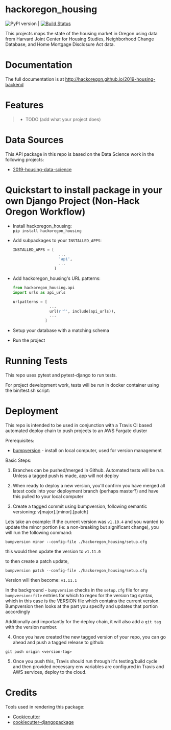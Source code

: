 # hackoregon_housing

![PyPI version](https://badge.fury.io/py/2019-housing-backend.svg) | [![Build Status](https://travis-ci.org/hackoregon/2019-housing-backend.svg?branch=master)](https://travis-ci.org/hackoregon/2019-housing-backend)

This projects maps the state of the housing market in Oregon using data from Harvard Joint Center for Housing Studies, Neighborhood Change Database, and Home Mortgage Disclosure Act data.

# Documentation

The full documentation is at http://hackoregon.github.io/2019-housing-backend


# Features

> -   TODO (add what your project does)

# Data Sources

This API package in this repo is based on the Data Science work in the following projects:

* [2019-housing-data-science](https://github.com/hackoregon/2019-housing-data-science)

# Quickstart to install package in your own Django Project (Non-Hack Oregon Workflow)

* Install hackoregon_housing:  
  `pip install hackoregon_housing`

* Add subpackages to your `INSTALLED_APPS`:

  ```python
  INSTALLED_APPS = [     
                      ...     
                      'api',     
                      ...
                    ]
  ```

* Add hackoregon_housing's URL patterns:

  ```python
  from hackoregon_housing.api
  import urls as api_urls   

  urlpatterns = [     
                  ...     
                  url(r'^', include(api_urls)),     
                  ...
                ]
  ```

* Setup your database with a matching schema

* Run the project

# Running Tests

This repo uses pytest and pytest-django to run tests.

For project development work, tests will be run in docker container
using the bin/test.sh script:

# Deployment

This repo is intended to be used in conjunction with a Travis CI based automated deploy chain to push projects to an AWS Fargate cluster

Prerequisites:

* [bumpversion](https://github.com/peritus/bumpversion#installation) - install on local computer, used for version management

Basic Steps:

1. Branches can be pushed/merged in Github. Automated tests will be run. Unless a tagged push is made, app will not deploy
2. When ready to deploy a new version, you'll confirm you have merged all latest code into your deployment branch (perhaps master?) and have this pulled to your local computer

3. Create a tagged commit using bumpversion, following semantic versioning:
v[major].[minor].[patch]

Lets take an example:
If the current version was `v1.10.4` and you wanted to update the minor portion (ie: a non-breaking but significant change), you will run the following command:

```
bumpversion minor --config-file ./hackoregon_housing/setup.cfg
```

this would then update the version to `v1.11.0`

to then create a patch update,

```
bumpversion patch --config-file ./hackoregon_housing/setup.cfg
```
Version will then become: `v1.11.1`

In the background - `bumpversion` checks in the `setup.cfg` file for any `bumpversion:file` entries for which to regex for the version tag syntax, which in this case is the VERSION file which contains the current version. Bumpversion then looks at the part you specify and updates that portion accordingly

Additionally and importantly for the deploy chain, it will also add a `git tag` with the version number.

4. Once you have created the new tagged version of your repo, you can go ahead and push a tagged release to github:

```
git push origin <version-tag>
```
5. Once you push this, Travis should run through it's testing/build cycle and then provided necessary env variables are configured in Travis and AWS services, deploy to the cloud.


# Credits

Tools used in rendering this package:

 * [Cookiecutter](https://github.com/audreyr/cookiecutter)
 * [cookiecutter-djangopackage](https://github.com/pydanny/cookiecutter-djangopackage)
